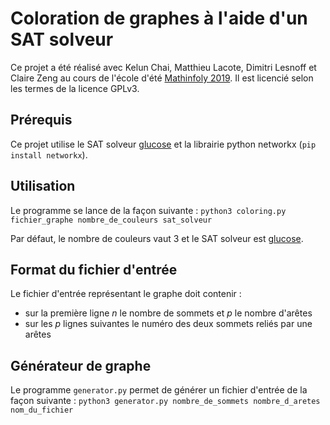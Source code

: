# Coloration de graphes à l'aide d'un SAT solveur

Ce projet a été réalisé avec Kelun Chai, Matthieu Lacote, Dimitri Lesnoff et Claire Zeng au cours de l'école d'été [Mathinfoly 2019](http://www.mathinfoly.org/).
Il est licencié selon les termes de la licence GPLv3.

## Prérequis

Ce projet utilise le SAT solveur [glucose](https://www.labri.fr/perso/lsimon/glucose/) et la librairie python networkx (`pip install networkx`).

## Utilisation

Le programme se lance de la façon suivante :
`python3 coloring.py fichier_graphe nombre_de_couleurs sat_solveur`

Par défaut, le nombre de couleurs vaut 3 et le SAT solveur est [glucose](https://www.labri.fr/perso/lsimon/glucose/).

## Format du fichier d'entrée

Le fichier d'entrée représentant le graphe doit contenir :
* sur la première ligne _n_ le nombre de sommets et _p_ le nombre d'arêtes
* sur les _p_ lignes suivantes le numéro des deux sommets reliés par une arêtes

## Générateur de graphe

Le programme `generator.py` permet de générer un fichier d'entrée de la façon suivante :
`python3 generator.py nombre_de_sommets nombre_d_aretes nom_du_fichier`
